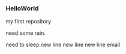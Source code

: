 ### HelloWorld
my first repository

need some rain.

need to sleep.new line
new line
new line
email
